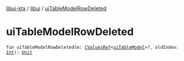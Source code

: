 [libui-ktx](../index.md) / [libui](index.md) / [uiTableModelRowDeleted](./ui-table-model-row-deleted.md)

# uiTableModelRowDeleted

`fun uiTableModelRowDeleted(m: `[`CValuesRef`](../kotlinx.cinterop/-c-values-ref/index.md)`<`[`uiTableModel`](ui-table-model.md)`>?, oldIndex: `[`Int`](https://kotlinlang.org/api/latest/jvm/stdlib/kotlin/-int/index.html)`): `[`Unit`](https://kotlinlang.org/api/latest/jvm/stdlib/kotlin/-unit/index.html)